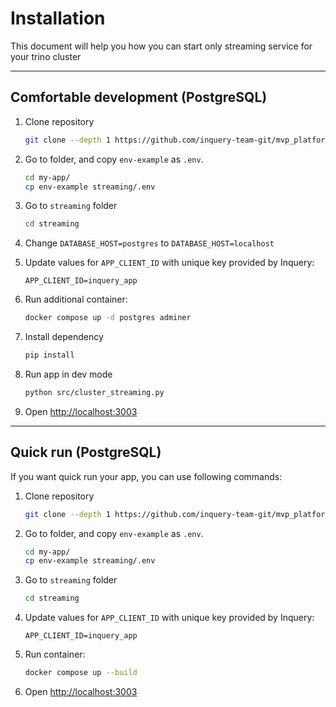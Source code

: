 # Installation

This document will help you how you can start only streaming service for your trino cluster

---

## Comfortable development (PostgreSQL)

1. Clone repository

   ```bash
   git clone --depth 1 https://github.com/inquery-team-git/mvp_platform my-app
   ```

1. Go to folder, and copy `env-example` as `.env`.

   ```bash
   cd my-app/
   cp env-example streaming/.env
   ```

1. Go to `streaming` folder

   ```bash
   cd streaming
   ```

1. Change `DATABASE_HOST=postgres` to `DATABASE_HOST=localhost`

1. Update values for `APP_CLIENT_ID` with unique key provided by Inquery:

   ```
   APP_CLIENT_ID=inquery_app
   ```

1. Run additional container:

   ```bash
   docker compose up -d postgres adminer

   ```

1. Install dependency

   ```bash
   pip install
   ```

1. Run app in dev mode

   ```bash
   python src/cluster_streaming.py
   ```

1. Open <http://localhost:3003>

---

## Quick run (PostgreSQL)

If you want quick run your app, you can use following commands:

1. Clone repository

   ```bash
   git clone --depth 1 https://github.com/inquery-team-git/mvp_platform my-app
   ```

1. Go to folder, and copy `env-example` as `.env`.

   ```bash
   cd my-app/
   cp env-example streaming/.env
   ```

1. Go to `streaming` folder

   ```bash
   cd streaming
   ```

1. Update values for `APP_CLIENT_ID` with unique key provided by Inquery:

   ```
   APP_CLIENT_ID=inquery_app
   ```

1. Run container:

   ```bash
   docker compose up --build

   ```

1. Open <http://localhost:3003>
